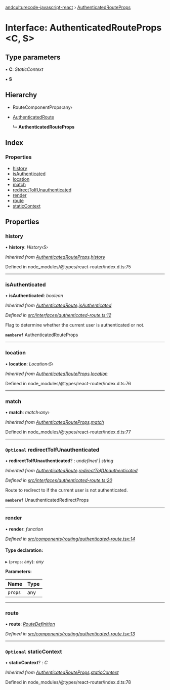 [andculturecode-javascript-react](../README.md) › [AuthenticatedRouteProps](authenticatedrouteprops.md)

# Interface: AuthenticatedRouteProps <**C, S**>

## Type parameters

▪ **C**: *StaticContext*

▪ **S**

## Hierarchy

* RouteComponentProps‹any›

* [AuthenticatedRoute](authenticatedroute.md)

  ↳ **AuthenticatedRouteProps**

## Index

### Properties

* [history](authenticatedrouteprops.md#history)
* [isAuthenticated](authenticatedrouteprops.md#isauthenticated)
* [location](authenticatedrouteprops.md#location)
* [match](authenticatedrouteprops.md#match)
* [redirectToIfUnauthenticated](authenticatedrouteprops.md#optional-redirecttoifunauthenticated)
* [render](authenticatedrouteprops.md#render)
* [route](authenticatedrouteprops.md#route)
* [staticContext](authenticatedrouteprops.md#optional-staticcontext)

## Properties

###  history

• **history**: *History‹S›*

*Inherited from [AuthenticatedRouteProps](authenticatedrouteprops.md).[history](authenticatedrouteprops.md#history)*

Defined in node_modules/@types/react-router/index.d.ts:75

___

###  isAuthenticated

• **isAuthenticated**: *boolean*

*Inherited from [AuthenticatedRoute](authenticatedroute.md).[isAuthenticated](authenticatedroute.md#isauthenticated)*

*Defined in [src/interfaces/authenticated-route.ts:12](https://github.com/AndcultureCode/AndcultureCode.JavaScript.React/blob/528d171/src/interfaces/authenticated-route.ts#L12)*

Flag to determine whether the current user is authenticated or not.

**`memberof`** AuthenticatedRouteProps

___

###  location

• **location**: *Location‹S›*

*Inherited from [AuthenticatedRouteProps](authenticatedrouteprops.md).[location](authenticatedrouteprops.md#location)*

Defined in node_modules/@types/react-router/index.d.ts:76

___

###  match

• **match**: *match‹any›*

*Inherited from [AuthenticatedRouteProps](authenticatedrouteprops.md).[match](authenticatedrouteprops.md#match)*

Defined in node_modules/@types/react-router/index.d.ts:77

___

### `Optional` redirectToIfUnauthenticated

• **redirectToIfUnauthenticated**? : *undefined | string*

*Inherited from [AuthenticatedRoute](authenticatedroute.md).[redirectToIfUnauthenticated](authenticatedroute.md#optional-redirecttoifunauthenticated)*

*Defined in [src/interfaces/authenticated-route.ts:20](https://github.com/AndcultureCode/AndcultureCode.JavaScript.React/blob/528d171/src/interfaces/authenticated-route.ts#L20)*

Route to redirect to if the current user is not authenticated.

**`memberof`** UnauthenticatedRedirectProps

___

###  render

• **render**: *function*

*Defined in [src/components/routing/authenticated-route.tsx:14](https://github.com/AndcultureCode/AndcultureCode.JavaScript.React/blob/528d171/src/components/routing/authenticated-route.tsx#L14)*

#### Type declaration:

▸ (`props`: any): *any*

**Parameters:**

Name | Type |
------ | ------ |
`props` | any |

___

###  route

• **route**: *[RouteDefinition](routedefinition.md)*

*Defined in [src/components/routing/authenticated-route.tsx:13](https://github.com/AndcultureCode/AndcultureCode.JavaScript.React/blob/528d171/src/components/routing/authenticated-route.tsx#L13)*

___

### `Optional` staticContext

• **staticContext**? : *C*

*Inherited from [AuthenticatedRouteProps](authenticatedrouteprops.md).[staticContext](authenticatedrouteprops.md#optional-staticcontext)*

Defined in node_modules/@types/react-router/index.d.ts:78

